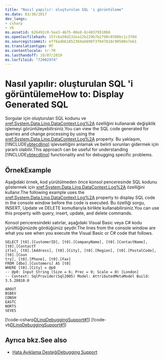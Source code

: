 ```yaml
---
title: "Nasıl yapılır: oluşturulan SQL 'i görüntüleme"
ms.date: 03/30/2017
dev_langs:
- csharp
- vb
ms.assetid: 626492c0-5ee3-4675-88e8-8c40379510b6
ms.openlocfilehash: 15fc6a50d232ea12b229b7b2790c0398bc1c370d
ms.sourcegitcommit: eff6adb61852369ab690f3f047818c90580e7eb1
ms.translationtype: MT
ms.contentlocale: tr-TR
ms.lasthandoff: 10/07/2019
ms.locfileid: "72002974"
---
```

# <a name="how-to-display-generated-sql"></a><span data-ttu-id="78fbf-102">Nasıl yapılır: oluşturulan SQL 'i görüntüleme</span><span class="sxs-lookup"><span data-stu-id="78fbf-102">How to: Display Generated SQL</span></span>
<span data-ttu-id="78fbf-103">Sorgular için oluşturulan SQL kodunu ve <xref:System.Data.Linq.DataContext.Log%2A> özelliğini kullanarak değişiklik işlemeyi görüntüleyebilirsiniz.</span><span class="sxs-lookup"><span data-stu-id="78fbf-103">You can view the SQL code generated for queries and change processing by using the <xref:System.Data.Linq.DataContext.Log%2A> property.</span></span> <span data-ttu-id="78fbf-104">Bu yaklaşım, [!INCLUDE[vbtecdlinq](../../../../../../includes/vbtecdlinq-md.md)] işlevselliğini anlamak ve belirli sorunları gidermek için yararlı olabilir.</span><span class="sxs-lookup"><span data-stu-id="78fbf-104">This approach can be useful for understanding [!INCLUDE[vbtecdlinq](../../../../../../includes/vbtecdlinq-md.md)] functionality and for debugging specific problems.</span></span>  
  
## <a name="example"></a><span data-ttu-id="78fbf-105">Örnek</span><span class="sxs-lookup"><span data-stu-id="78fbf-105">Example</span></span>  
 <span data-ttu-id="78fbf-106">Aşağıdaki örnek, kod yürütülmeden önce konsol penceresinde SQL kodunu göstermek için <xref:System.Data.Linq.DataContext.Log%2A> özelliğini kullanır.</span><span class="sxs-lookup"><span data-stu-id="78fbf-106">The following example uses the <xref:System.Data.Linq.DataContext.Log%2A> property to display SQL code in the console window before the code is executed.</span></span>  <span data-ttu-id="78fbf-107">Bu özelliği sorgu, INSERT, Update ve DELETE komutlarıyla birlikte kullanabilirsiniz.</span><span class="sxs-lookup"><span data-stu-id="78fbf-107">You can use this property with query, insert, update, and delete commands.</span></span>  
  
 <span data-ttu-id="78fbf-108">Konsol penceresindeki satırlar, aşağıdaki Visual Basic veya C# kodu yürüttüğünüzde gördüğünüz şeydir.</span><span class="sxs-lookup"><span data-stu-id="78fbf-108">The lines from the console window are what you see when you execute the Visual Basic or C# code that follows.</span></span>  
  
```console  
SELECT [t0].[CustomerID], [t0].[CompanyName], [t0].[ContactName], [t0].[ContactT  
itle], [t0].[Address], [t0].[City], [t0].[Region], [t0].[PostalCode], [t0].[Coun  
try], [t0].[Phone], [t0].[Fax]  
FROM [dbo].[Customers] AS [t0]  
WHERE [t0].[City] = @p0  
-- @p0: Input String (Size = 6; Prec = 0; Scale = 0) [London]  
-- Context: SqlProvider(Sql2005) Model: AttributedMetaModel Build: 3.5.20810.0  
```  
  
```console  
AROUT  
BSBEV  
CONSH  
EASTC  
NORTS  
SEVES  
```  
  
 [!code-csharp[DLinqDebuggingSupport#1](../../../../../../samples/snippets/csharp/VS_Snippets_Data/DLinqDebuggingSupport/cs/Program.cs#1)]
 [!code-vb[DLinqDebuggingSupport#1](../../../../../../samples/snippets/visualbasic/VS_Snippets_Data/DLinqDebuggingSupport/vb/Module1.vb#1)]  
  
## <a name="see-also"></a><span data-ttu-id="78fbf-109">Ayrıca bkz.</span><span class="sxs-lookup"><span data-stu-id="78fbf-109">See also</span></span>

- [<span data-ttu-id="78fbf-110">Hata Ayıklama Desteği</span><span class="sxs-lookup"><span data-stu-id="78fbf-110">Debugging Support</span></span>](debugging-support.md)
